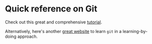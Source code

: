 # Quick reference on Git
Check out this great and comprehensive [tutorial](https://git-scm.com/book/en/v2).

Alternatively, here's another [great website](https://learngitbranching.js.org/) to learn `git` in a learning-by-doing approach.  
